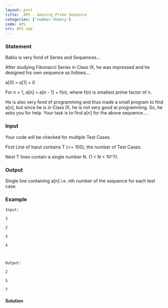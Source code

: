 ```yaml
---
layout: post
title:  APS - Amazing Prime Sequence
categories: ['number-theory']
code: APS
src: APS.cpp
---
```


### **Statement**

Bablu is very fond of Series and Sequences...

After studying Fibonacci Series in Class IX, he was impressed and he designed
his own sequence as follows...

a[0] = a[1] = 0

For n > 1, a[n] = a[n - 1] + f(n), where f(n) is smallest prime factor of n.

He is also very fond of programming and thus made a small program to find
a[n], but since he is in Class IX, he is not very good at programming. So, he
asks you for help. Your task is to find a[n] for the above sequence....

### Input

Your code will be checked for multiple Test Cases.

First Line of Input contains T (<= 100), the number of Test Cases.

Next T lines contain a single number N. (1 < N < 10^7).

### Output

Single line containing a[n] i.e. nth number of the sequence for each test
case.

### Example

    
    
    Input:
    3
    2
    3
    4
    
    Output:
    2
    5
    7



#### **Solution**



